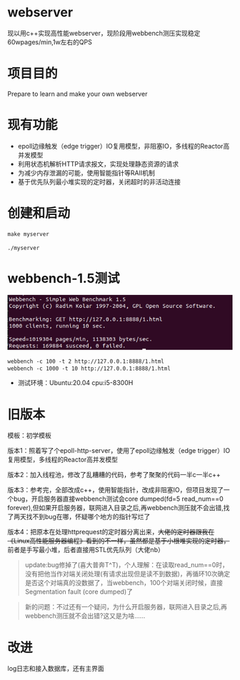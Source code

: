 # webserver

现以用c++实现高性能webserver，现阶段用webbench测压实现稳定60wpages/min,1w左右的QPS

# 项目目的

Prepare to learn and make your own webserver

# 现有功能

* epoll边缘触发（edge trigger）IO复用模型，非阻塞IO，多线程的Reactor高并发模型
* 利用状态机解析HTTP请求报文，实现处理静态资源的请求
* 为减少内存泄漏的可能，使用智能指针等RAII机制
* 基于优先队列最小堆实现的定时器，关闭超时的非活动连接

# 创建和启动

`make myserver`

`./myserver`

# webbench-1.5测试

![1000clients+10sec](https://github.com/ouluy/Web_server/blob/main/%E6%B5%8B%E8%AF%95%E5%9B%BE%E7%89%87/5%E6%B5%8B%E8%AF%95.png)

```
webbench -c 100 -t 2 http://127.0.0.1:8888/1.html
webbench -c 1000 -t 10 http://127.0.0.1:8888/1.html
```

* 测试环境：Ubuntu:20.04 cpu:i5-8300H


# 旧版本

模板：初学模板

版本1：照着写了个epoll-http-server，使用了epoll边缘触发（edge trigger）IO复用模型，多线程的Reactor高并发模型

版本2：加入线程池，修改了乱糟糟的代码，参考了聚聚的代码一半c一半c++

版本3：参考完，全部改成c++，使用智能指针，改成非阻塞IO，但项目发现了一个bug，开启服务器直接webbench测试会core dumped(fd=5 read_num==0 forever),但如果开启服务器，联网进入目录之后,再webbench测压就不会出错,找了两天找不到bug在哪，怀疑哪个地方的指针写烂了

版本4：把原本在处理httprequest的定时器分离出来，~~大佬的定时器跟我在《Linux高性能服务器编程》看到的不一样，虽然都是基于小根堆实现的定时器，~~ 前者是手写最小堆，后者直接用STL优先队列（大佬nb）

> update:bug修掉了(喜大普奔T^T)，个人理解：在读取read_num==0时，没有把他当作对端关闭处理(有请求出现但是读不到数据)，再循环10次确定是否这个对端真的没数据了，当webbench，100个对端关闭时候，直接Segmentation fault (core dumped)了

> 新的问题：不过还有一个疑问，为什么开启服务器，联网进入目录之后,再webbench测压就不会出错?这又是为啥……





# 改进
log日志和接入数据库，还有主界面



